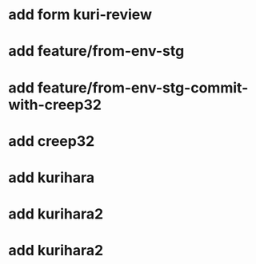# add form kuri-review

# add feature/from-env-stg


# add feature/from-env-stg-commit-with-creep32

# add creep32

# add kurihara

# add kurihara2

# add kurihara2
